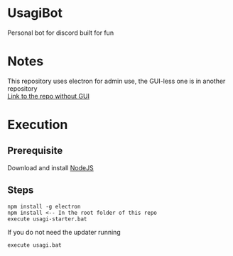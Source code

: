 # UsagiBot
Personal bot for discord built for fun

# Notes
This repository uses electron for admin use, the GUI-less one is in another repository  
[Link to the repo without GUI](https://github.com/Xuljian/UsagiBotGuiless)  

# Execution
## Prerequisite
Download and install [NodeJS](https://nodejs.org/en/)  
## Steps
```
npm install -g electron
npm install <-- In the root folder of this repo
execute usagi-starter.bat
```
If you do not need the updater running
```
execute usagi.bat
```